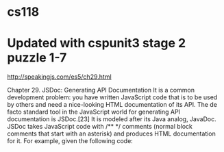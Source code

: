 # cs118
# Updated with cspunit3 stage 2 puzzle 1-7
http://speakingjs.com/es5/ch29.html 

Chapter 29. JSDoc: Generating API Documentation
It is a common development problem: you have written JavaScript code that is to be used by others and need a nice-looking HTML documentation of its API. The de facto standard tool in the JavaScript world for generating API documentation is JSDoc.[23] It is modeled after its Java analog, JavaDoc.
JSDoc takes JavaScript code with /** */ comments (normal block comments that start with an asterisk) and produces HTML documentation for it. For example, given the following code:

